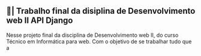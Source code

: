 ## 📑| Trabalho final da disiplina de Desenvolvimento web II API Django

  Nesse projeto final da disciplina de Desenvolvimento web II, do curso Técnico em Informática para web. Com o objetivo de se trabalhar tudo que a
 